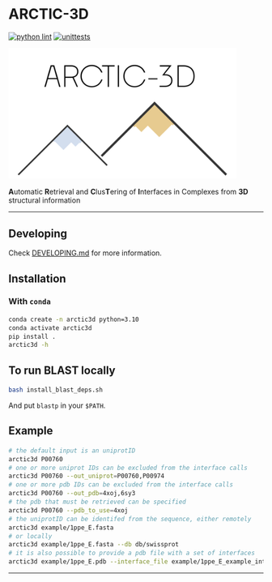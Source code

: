 # ARCTIC-3D

[![python lint](https://github.com/haddocking/arctic3d/actions/workflows/.lint.yml/badge.svg)](https://github.com/haddocking/arctic3d/actions/workflows/.lint.yml)
[![unittests](https://github.com/haddocking/arctic3d/actions/workflows/unittests.yml/badge.svg)](https://github.com/haddocking/arctic3d/actions/workflows/unittests.yml)

<img src="docs/imgs/arctic3d.png" width="450">

**A**utomatic **R**etrieval and **C**lus**T**ering of **I**nterfaces in Complexes from **3D** structural information

---

## Developing

Check [DEVELOPING.md](DEVELOPING.md) for more information.

## Installation

### With `conda`

```bash
conda create -n arctic3d python=3.10
conda activate arctic3d
pip install .
arctic3d -h
```

## To run BLAST locally

```bash
bash install_blast_deps.sh
```

And put `blastp` in your `$PATH`.

## Example

```bash
# the default input is an uniprotID
arctic3d P00760
# one or more uniprot IDs can be excluded from the interface calls
arctic3d P00760 --out_uniprot=P00760,P00974
# one or more pdb IDs can be excluded from the interface calls
arctic3d P00760 --out_pdb=4xoj,6sy3
# the pdb that must be retrieved can be specified
arctic3d P00760 --pdb_to_use=4xoj
# the uniprotID can be identifed from the sequence, either remotely
arctic3d example/1ppe_E.fasta
# or locally
arctic3d example/1ppe_E.fasta --db db/swissprot
# it is also possible to provide a pdb file with a set of interfaces
arctic3d example/1ppe_E.pdb --interface_file example/1ppe_E_example_interfaces.txt
```

---
